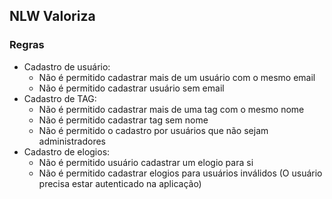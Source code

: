 ## NLW Valoriza

### Regras

- Cadastro de usuário:
    - Não é permitido cadastrar mais de um usuário com o mesmo email
    - Não é permitido cadastrar usuário sem email
- Cadastro de TAG:
    - Não é permitido cadastrar mais de uma tag com o mesmo nome
    - Não é permitido cadastrar tag sem nome
    - Não é permitido o cadastro por usuários que não sejam administradores
- Cadastro de elogios:
    - Não é permitido usuário cadastrar um elogio para si
    - Não é permitido cadastrar elogios para usuários inválidos (O usuário precisa estar autenticado na aplicação)